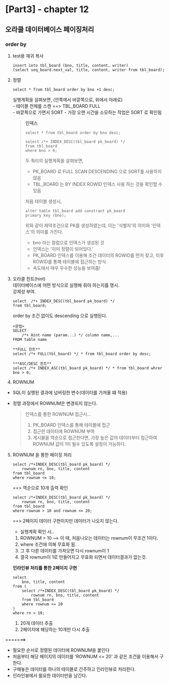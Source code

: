 
[Part3] - chapter 12
=========================

오라클 데이터베이스 페이징처리
-----------------

### **order by**

1. test용 재귀 복사
    ```
    insert into tbl_board (bno, title, content, writer)
    (select seq_board.next_val, title, content, writer from tbl_board);
    ```
2. 정렬 
    ```
    select * from tbl_board order by bno +1 desc;
    ```    
    실행계획을 살펴보면,  (안쪽에서 바깥쪽으로, 위에서 아래로)  
        - 테이블 전체를 스캔 ==> TBL_BOARD FULL   
        - 바깥쪽으로 가면서 SORT
        - 가장 오랜 시간을 소모하는 작업은 SORT 로 확인됨

    >    **인덱스**
    >    ```
    >    select * from tbl_board order by bno desc;
    >    ```
    >    ```
    >    select /*+ INDEX_DESC(tbl_board pk_board) */
    >    from tbl_board 
    >    where bno > 0;
    >    ```
    >    두 쿼리의 실행계획을 살펴보면,   
    >    - PK_BOARD 로 FULL SCAN DESCENDING 으로 SORT를 사용하지 않음   
    >    - TBL_BOARD 는  BY INDEX ROWID 인덱스 사용 하는 것을 확인할 수 있음   
    >
    >    처음 테이블 생성시, 
    >    ```
    >    alter table tbl_board add constrant pk_board
    >    primary key (bno);
    >    ```
    >    위와 같이 제약조건으로 PK를 생성하였는데, 이는 '식별자'의 의미와 '인덱스'의 의미를 가진다. 
    >    - bno 라는 컬럼으로 인덱스가 생성된 것
    >    - 인덱스는 '이미 정렬이 되어있다.' 
    >    - PK_BOARD 인덱스를 이용해 조건 데이터의 ROWID를 먼저 찾고, 이후 ROWID를 통해 테이블에 접근하는 방식
    >    - 속도에서 매우 우수한 성능을 보여줌!
    
3. 오라클 힌트(hint)   
데이터베이스에 어떤 방식으로 실행해 줘야 하는지를 명시.     
강제성 부여.

    ```
    select  /*+ INDEX_DESC(tbl_board pk_board) */
    from tbl_board; 
    ```
    order by 조건 없이도 descending 으로 실행된다.   
    ```
    <문법>
    SELECT
        /*+ Hint name (param...) */ column name,...
    FROM table name    
    
    **FULL 힌트**   
    select /*+ FULL(tbl_board) */ * from tbl_board order by desc;

    ***ASC/DESC 힌트**
    select /*+ INDEX_ASC(tbl_board pk_board) */ * from tbl_board whrer bno > 0;
    ```

4. ROWNUM   
- SQL이 실행된 결과에 넘버링한 변수(데이터를 가져올 떄 적용)   
- 정렬 과정에서 ROWNUM은 변경되지 않는다.

    > 인덱스를 통한 ROWNUM 접근시...   
    > 1) PK_BOARD 인덱스를 통해 테이블에 접근
    > 2) 접근한 데이터에 ROWNUM 부여    
    > 3) 게시물을 역순으로 접근한다면, 가장 높은 값의 데이터부터 접근하여 ROWNUM 값이 1이 될수 있도록 설정이 가능하다. 

5. ROWNUM 을 통한 페이징 처리
    ```
    select /*+INDEX_DESC(tbl_board pk_board) */
        rownum rn, bno, title, content
    from tbl_board
    where rownum <= 10;    
    ```
    ==> 역순으로 10개 출력 확인

    ```
    select /*+INDEX_DESC(tbl_board pk_board) */
        rownum rn, bno, title, content
    from tbl_board
    where rownum > 10 and rownum <= 20;    
    ```
    ==> 2페이지 데이터 구현이지만 데이터가 나오지 않는다. 
    * 실행계획 확인 시..
    1. ROWNUM > 10  --> 이 때, 처음나오는 데이터는 rownum이 무조건 1이다.
    2. where 조건에 의해 무효화 됨.
    3. 그 후 다른 데이터를 가져오면 다시 rownum이 1
    4. 결국 rownum이 1로 만들어지고 무효화 되면서 데이터결과가 없는것. 

    **인라인뷰 처리를 통한 2페이지 구현**
    ```
    select 
        bno, title, content
    from (
        select /*+INDEX_DESC(tbl_board pk_board) */
            rownum rn, bno, title, content
        from tbl_board
        where rownum <= 20    
    )
    where rn > 10;
    ```
    1. 20개 데이터 추출
    2. 2페이지에 해당하는 10개만 다시 추출 

=======>

* 필요한 순서로 정렬된 데이터에 ROWNUM을 붙인다
* 처음부터 해당 페이지의 데이터를 'ROWNUM <= 20' 과 같은 조건을 이용해서 구한다.
* 구해놓은 데이터를 하나의 테이블로 간주하고 인라인뷰로 처리한다.
* 인라인뷰에서 필요한 데이터만을 남긴다.




